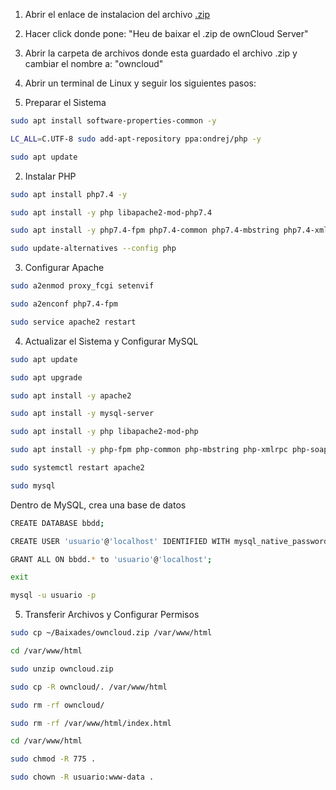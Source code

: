 1. Abrir el enlace de instalacion del archivo
[.zip](https://github.com/rusben/smx-m08/blob/main/docs/installacio-clouds.md)

2. Hacer click donde pone: "Heu de baixar el .zip de ownCloud Server"

3. Abrir la carpeta de archivos donde esta guardado el archivo .zip y cambiar el nombre a: "owncloud"

4. Abrir un terminal de Linux y seguir los siguientes pasos:

1. Preparar el Sistema
```bash
sudo apt install software-properties-common -y
```
```bash
LC_ALL=C.UTF-8 sudo add-apt-repository ppa:ondrej/php -y
```
```bash
sudo apt update
```

2. Instalar PHP
```bash
sudo apt install php7.4 -y
```
```bash
sudo apt install -y php libapache2-mod-php7.4
```
```bash
sudo apt install -y php7.4-fpm php7.4-common php7.4-mbstring php7.4-xmlrpc php7.4-soap php7.4-gd php7.4-xml php7.4-intl php7.4-mysql php7.4-cli php7.4-ldap php7.4-zip php7.4-curl
```
```bash
sudo update-alternatives --config php
```


3. Configurar Apache
```bash
sudo a2enmod proxy_fcgi setenvif
```
```bash
sudo a2enconf php7.4-fpm
```
```bash
sudo service apache2 restart
```

4. Actualizar el Sistema y Configurar MySQL
```bash
sudo apt update
```
```bash
sudo apt upgrade
```
```bash
sudo apt install -y apache2
```
```bash
sudo apt install -y mysql-server
```
```bash
sudo apt install -y php libapache2-mod-php
```
```bash
sudo apt install -y php-fpm php-common php-mbstring php-xmlrpc php-soap php-gd php-xml php-intl php-mysql php-cli php-ldap php-zip php-curl
```
```bash
sudo systemctl restart apache2
```
```bash
sudo mysql
```
Dentro de MySQL, crea una base de datos
```bash
CREATE DATABASE bbdd;
```
```bash
CREATE USER 'usuario'@'localhost' IDENTIFIED WITH mysql_native_password BY 'password';
```
```bash
GRANT ALL ON bbdd.* to 'usuario'@'localhost';
```
```bash
exit
```
```bash
mysql -u usuario -p
```

5. Transferir Archivos y Configurar Permisos
```bash
sudo cp ~/Baixades/owncloud.zip /var/www/html
```
```bash
cd /var/www/html
```
```bash
sudo unzip owncloud.zip
```
```bash
sudo cp -R owncloud/. /var/www/html
```
```bash
sudo rm -rf owncloud/
```
```bash
sudo rm -rf /var/www/html/index.html
```
```bash
cd /var/www/html
```
```bash
sudo chmod -R 775 .
```
```bash
sudo chown -R usuario:www-data .
```
